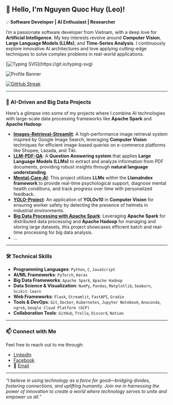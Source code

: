 ## 👋 Hello, I'm Nguyen Quoc Huy (Leo)!

💡 **Software Developer | AI Enthusiast | Researcher**

I’m a passionate software developer from Vietnam, with a deep love for **Artificial Intelligence**. My key interests revolve around **Computer Vision**, **Large Language Models (LLMs)**, and **Time-Series Analysis**. I continuously explore innovative AI architectures and love applying cutting-edge techniques to solve complex problems in real-world applications.

[![Typing SVG](https://readme-typing-svg.demolab.com?font=Fira+Code&pause=1000&color=F70000&width=500&lines=Hi+there%2C+I'm+Nguyen+Quoc+Huy+(Leo);I'm+passionate+in+Technology%2C+Philosophy.)](https://git.io/typing-svg)

![Profile Banner](https://user-images.githubusercontent.com/74038190/225813708-98b745f2-7d22-48cf-9150-083f1b00d6c9.gif)

[![GitHub Streak](https://streak-stats.demolab.com?user=NguyenHuy190303&theme=dark&hide_border=true&border_radius=7&card_width=600&card_height=250)](https://git.io/streak-stats)

---

### 🚀 AI-Driven and Big Data Projects
Here’s a glimpse into some of my projects where I combine AI technologies with large-scale data processing frameworks like **Apache Spark** and **Apache Hadoop**:

- **[Images-Retrieval-Streamlit](https://github.com/NguyenHuy190303/Images-Retrieval-Streamlit)**: A high-performance image retrieval system inspired by Google Image Search, leveraging **Computer Vision** techniques for efficient image-based queries on e-commerce platforms like Shopee, Lazada, and Tiki.
- **[LLM-PDF-QA](https://github.com/NguyenHuy190303/LLM-PDF-QA)**: A **Question Answering system** that applies **Large Language Models (LLMs)** to extract and analyze information from PDF documents, providing robust insights through **natural language understanding**.
- **[Mental-Care-AI](https://github.com/NguyenHuy190303/Mental-Care-AI)**: This project utilizes **LLMs** within the **LlamaIndex framework** to provide real-time psychological support, diagnose mental health conditions, and track progress over time with personalized feedback.
- **[YOLO-Project](https://github.com/NguyenHuy190303/YOLO-Project)**: An application of **YOLOv10** in **Computer Vision** for ensuring worker safety by detecting the presence of helmets in industrial environments.
- **[Big Data Processing with Apache Spark](https://github.com/NguyenHuy190303/Big-Data-Processing)**: Leveraging **Apache Spark** for distributed data processing and **Apache Hadoop** for managing and storing large datasets, this project showcases efficient batch and real-time processing for big data analysis.
- ...

---

### 🛠️ Technical Skills
- **Programming Languages**: `Python`, `C`, `JavaScript`
- **AI/ML Frameworks**: `PyTorch`, `Keras`
- **Big Data Frameworks**: `Apache Spark`, `Apache Hadoop`
- **Data Science & Visualization**: `NumPy`, `Pandas`, `Matplotlib`, `Seaborn`, `Scikit-learn`
- **Web Frameworks**: `Flask`, `Streamlit`, `FastAPI`, `Gradio`
- **Tools & DevOps**: `Git`, `Docker`, `Kubernetes`, `Jupyter Notebook`, `Anaconda`, `ngrok`, `Google Cloud Platform (GCP)`
- **Collaboration Tools**: `GitHub`, `Trello`, `Discord`, `Notion`

---

### 📫 Connect with Me
Feel free to reach out to me through:

- [LinkedIn](https://www.linkedin.com/in/huy-nguyen-5552b22aa/)
- [Facebook](https://www.facebook.com/LeonidasSun)
- 📧 [Email](mailto:nguyenhuy190303@gmail.com)

---

_“I believe in using technology as a force for good—bridging divides, fostering connections, and uplifting humanity. Join me in harnessing the power of innovation to create a world where technology serves to unite and empower us all.”_
